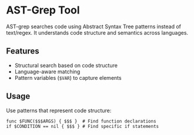 # AST-Grep Tool

AST-grep searches code using Abstract Syntax Tree patterns instead of text/regex. It understands code structure and semantics across languages.

## Features

- Structural search based on code structure
- Language-aware matching
- Pattern variables (`$VAR`) to capture elements

## Usage

Use patterns that represent code structure:
```
func $FUNC($$$ARGS) { $$$ }  # Find function declarations
if $CONDITION == nil { $$$ } # Find specific if statements
```